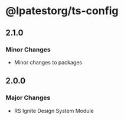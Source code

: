 # @lpatestorg/ts-config

## 2.1.0

### Minor Changes

- Minor changes to packages

## 2.0.0

### Major Changes

- RS Ignite Design System Module
